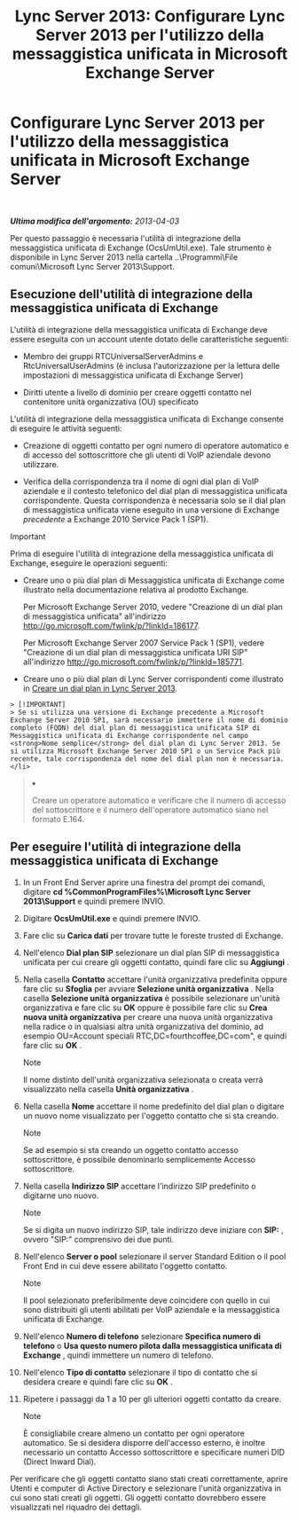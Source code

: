 ﻿---
title: "Lync Server 2013: Configurare Lync Server 2013 per l'utilizzo della messaggistica unificata in Microsoft Exchange Server"
TOCTitle: Configurare Lync Server 2013 per l'utilizzo della messaggistica unificata in Microsoft Exchange Server
ms:assetid: 1098ae4d-f57f-44f3-804e-39889d9fc14e
ms:mtpsurl: https://technet.microsoft.com/it-it/library/Gg398193(v=OCS.15)
ms:contentKeyID: 49299717
ms.date: 08/24/2015
mtps_version: v=OCS.15
ms.translationtype: HT
---

# Configurare Lync Server 2013 per l'utilizzo della messaggistica unificata in Microsoft Exchange Server

 

_**Ultima modifica dell'argomento:** 2013-04-03_

Per questo passaggio è necessaria l'utilità di integrazione della messaggistica unificata di Exchange (OcsUmUtil.exe). Tale strumento è disponibile in Lync Server 2013 nella cartella ..\\Programmi\\File comuni\\Microsoft Lync Server 2013\\Support.

## Esecuzione dell'utilità di integrazione della messaggistica unificata di Exchange

L'utilità di integrazione della messaggistica unificata di Exchange deve essere eseguita con un account utente dotato delle caratteristiche seguenti:

  - Membro dei gruppi RTCUniversalServerAdmins e RtcUniversalUserAdmins (è inclusa l'autorizzazione per la lettura delle impostazioni di messaggistica unificata di Exchange Server)

  - Diritti utente a livello di dominio per creare oggetti contatto nel contenitore unità organizzativa (OU) specificato

L'utilità di integrazione della messaggistica unificata di Exchange consente di eseguire le attività seguenti:

  - Creazione di oggetti contatto per ogni numero di operatore automatico e di accesso del sottoscrittore che gli utenti di VoIP aziendale devono utilizzare.

  - Verifica della corrispondenza tra il nome di ogni dial plan di VoIP aziendale e il contesto telefonico del dial plan di messaggistica unificata corrispondente. Questa corrispondenza è necessaria solo se il dial plan di messaggistica unificata viene eseguito in una versione di Exchange *precedente* a Exchange 2010 Service Pack 1 (SP1).

> [!IMPORTANT]  
> Prima di eseguire l'utilità di integrazione della messaggistica unificata di Exchange, eseguire le operazioni seguenti:<ul><li><p>Creare uno o più dial plan di Messaggistica unificata di Exchange come illustrato nella documentazione relativa al prodotto Exchange.</p>
> <p>Per Microsoft Exchange Server 2010, vedere &quot;Creazione di un dial plan di messaggistica unificata&quot; all'indirizzo <a href="http://go.microsoft.com/fwlink/p/?linkid=186177">http://go.microsoft.com/fwlink/p/?linkId=186177</a>.</p>
> <p>Per Microsoft Exchange Server 2007 Service Pack 1 (SP1), vedere &quot;Creazione di un dial plan di messaggistica unificata URI SIP&quot; all'indirizzo <a href="http://go.microsoft.com/fwlink/p/?linkid=185771">http://go.microsoft.com/fwlink/p/?linkId=185771</a>.</p></li><li><p>Creare uno o più dial plan di Lync Server corrispondenti come illustrato in <a href="lync-server-2013-create-a-dial-plan.md">Creare un dial plan in Lync Server 2013</a>.</p>
    > [!IMPORTANT]  
    > Se si utilizza una versione di Exchange precedente a Microsoft Exchange Server 2010 SP1, sarà necessario immettere il nome di dominio completo (FQDN) del dial plan di messaggistica unificata SIP di Messaggistica unificata di Exchange corrispondente nel campo <strong>Nome semplice</strong> del dial plan di Lync Server 2013. Se si utilizza Microsoft Exchange Server 2010 SP1 o un Service Pack più recente, tale corrispondenza del nome del dial plan non è necessaria.</li>
> <li><p>Creare un operatore automatico e verificare che il numero di accesso del sottoscrittore e il numero dell'operatore automatico siano nel formato E.164.</p></li></ul>


## Per eseguire l'utilità di integrazione della messaggistica unificata di Exchange

1.  In un Front End Server aprire una finestra del prompt dei comandi, digitare **cd %CommonProgramFiles%\\Microsoft Lync Server 2013\\Support** e quindi premere INVIO.

2.  Digitare **OcsUmUtil.exe** e quindi premere INVIO.

3.  Fare clic su **Carica dati** per trovare tutte le foreste trusted di Exchange.

4.  Nell'elenco **Dial plan SIP** selezionare un dial plan SIP di messaggistica unificata per cui creare gli oggetti contatto, quindi fare clic su **Aggiungi** .

5.  Nella casella **Contatto** accettare l'unità organizzativa predefinita oppure fare clic su **Sfoglia** per avviare **Selezione unità organizzativa** . Nella casella **Selezione unità organizzativa** è possibile selezionare un'unità organizzativa e fare clic su **OK** oppure è possibile fare clic su **Crea nuova unità organizzativa** per creare una nuova unità organizzativa nella radice o in qualsiasi altra unità organizzativa del dominio, ad esempio OU=Account speciali RTC,DC=fourthcoffee,DC=com", e quindi fare clic su **OK** .
    

    > [!NOTE]
    > Il nome distinto dell'unità organizzativa selezionata o creata verrà visualizzato nella casella <STRONG>Unità organizzativa</STRONG> .



6.  Nella casella **Nome** accettare il nome predefinito del dial plan o digitare un nuovo nome visualizzato per l'oggetto contatto che si sta creando.
    

    > [!NOTE]
    > Se ad esempio si sta creando un oggetto contatto accesso sottoscrittore, è possibile denominarlo semplicemente Accesso sottoscrittore.



7.  Nella casella **Indirizzo SIP** accettare l'indirizzo SIP predefinito o digitarne uno nuovo.
    

    > [!NOTE]
    > Se si digita un nuovo indirizzo SIP, tale indirizzo deve iniziare con <STRONG>SIP:</STRONG> , ovvero "SIP:" comprensivo dei due punti.



8.  Nell'elenco **Server o pool** selezionare il server Standard Edition o il pool Front End in cui deve essere abilitato l'oggetto contatto.
    

    > [!NOTE]
    > Il pool selezionato preferibilmente deve coincidere con quello in cui sono distribuiti gli utenti abilitati per VoIP aziendale e la messaggistica unificata di Exchange.



9.  Nell'elenco **Numero di telefono** selezionare **Specifica numero di telefono** o **Usa questo numero pilota dalla messaggistica unificata di Exchange** , quindi immettere un numero di telefono.

10. Nell'elenco **Tipo di contatto** selezionare il tipo di contatto che si desidera creare e quindi fare clic su **OK** .

11. Ripetere i passaggi da 1 a 10 per gli ulteriori oggetti contatto da creare.
    

    > [!NOTE]
    > È consigliabile creare almeno un contatto per ogni operatore automatico. Se si desidera disporre dell'accesso esterno, è inoltre necessario un contatto Accesso sottoscrittore e specificare numeri DID (Direct Inward Dial).



Per verificare che gli oggetti contatto siano stati creati correttamente, aprire Utenti e computer di Active Directory e selezionare l'unità organizzativa in cui sono stati creati gli oggetti. Gli oggetti contatto dovrebbero essere visualizzati nel riquadro dei dettagli.

